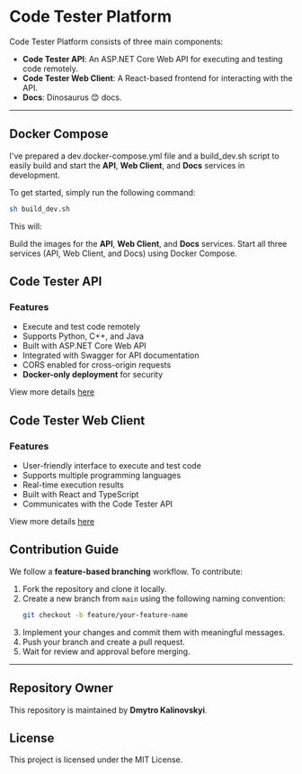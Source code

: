 # Code Tester Platform

Code Tester Platform consists of three main components:
- **Code Tester API**: An ASP.NET Core Web API for executing and testing code remotely.
- **Code Tester Web Client**: A React-based frontend for interacting with the API.
- **Docs**: Dinosaurus 😊 docs.

---

## Docker Compose
I've prepared a dev.docker-compose.yml file and a build_dev.sh script to easily build and start the **API**, **Web Client**, and **Docs** services in development.

To get started, simply run the following command:
```sh
sh build_dev.sh
```
This will:

Build the images for the **API**, **Web Client**, and **Docs** services.
Start all three services (API, Web Client, and Docs) using Docker Compose.


## Code Tester API

### Features
- Execute and test code remotely
- Supports Python, C++, and Java
- Built with ASP.NET Core Web API
- Integrated with Swagger for API documentation
- CORS enabled for cross-origin requests
- **Docker-only deployment** for security

View more details [here](Code-Tester.Api/README.md)


## Code Tester Web Client

### Features
- User-friendly interface to execute and test code
- Supports multiple programming languages
- Real-time execution results
- Built with React and TypeScript
- Communicates with the Code Tester API

View more details [here](web-client/README.md)

## Contribution Guide
We follow a **feature-based branching** workflow. To contribute:

1. Fork the repository and clone it locally.
2. Create a new branch from `main` using the following naming convention:
   ```sh
   git checkout -b feature/your-feature-name
   ```
3. Implement your changes and commit them with meaningful messages.
4. Push your branch and create a pull request.
5. Wait for review and approval before merging.

---

## Repository Owner
This repository is maintained by **Dmytro Kalinovskyi**.

## License
This project is licensed under the MIT License.

